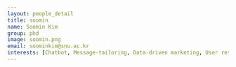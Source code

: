 ```yaml
---
layout: people_detail
title: soomin
name: Soomin Kim
group: phd
image: soomin.png
email: soominkim@snu.ac.kr
interests: [Chatbot, Message-tailoring, Data-driven marketing, User research]
---
```


